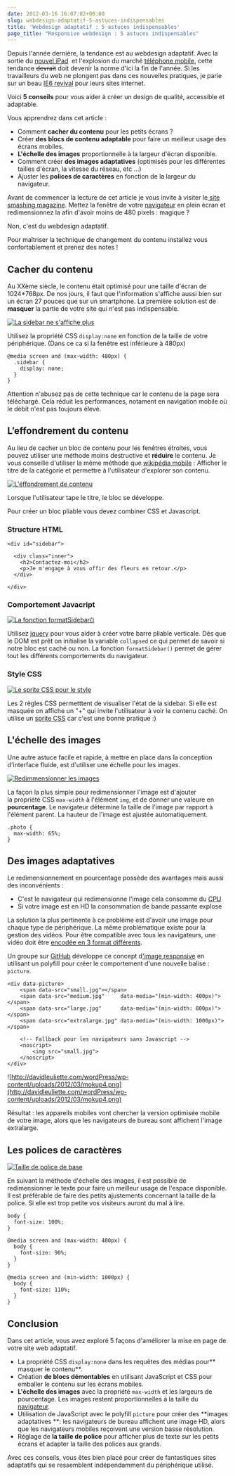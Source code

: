 ```yaml
---
date: 2012-03-16 16:07:02+00:00
slug: webdesign-adaptatif-5-astuces-indispensables
title: 'Webdesign adaptatif : 5 astuces indispensables'
page_title: "Responsive webdesign : 5 astuces indispensables"
---
```


Depuis l'année dernière, la tendance est au webdesign adaptatif.
Avec la sortie du [nouvel iPad](http://www.youtube.com/watch?v=JfsLiW00lZ4)  et l'explosion du marché [téléphone mobile](http://mobile.free.fr/), cette tendance <del>devrait</del> doit devenir la norme d'ici la fin de l'année. Si les travailleurs du web ne plongent pas dans ces nouvelles pratiques, je parie sur un beau [IE6 revival](http://www.alsacreations.com/actu/lire/1394-web-ouvert-css-webkit.html) pour leurs sites internet.

Voici **5 conseils** pour vous aider à créer un design de qualité, accessible et adaptable.

Vous apprendrez dans cet article :

- Comment **cacher du contenu** pour les petits écrans ?
- Créer **des blocs de contenu adaptable** pour faire un meilleur usage des écrans mobiles.
- **L'échelle des images** proportionnelle à la largeur d'écran disponible.
- Comment créer **des images adaptatives** (optimisés pour les différentes tailles d'écran, la vitesse du réseau, etc ...)
- Ajuster les **polices de caractères** en fonction de la largeur du navigateur.

Avant de commencer la lecture de cet article je vous invite à visiter le[ site smashing magazine](http://www.smashingmagazine.com/).
Mettez la fenêtre de votre [navigateur](http://www.mozilla.org/fr/firefox/fx/) en plein écran et redimensionnez la afin d'avoir moins de 480 pixels : magique ?

Non, c'est du webdesign adaptatif.

Pour maîtriser la technique de changement du contenu installez vous confortablement et prenez des notes !


## Cacher du contenu

Au XXème siècle, le contenu était optimisé pour une taille d'écran de 1024*768px.
De nos jours, il faut que l'information s'affiche aussi bien sur un écran 27 pouces que sur un smartphone. La première solution est de **masquer** la partie de votre site qui n'est pas indispensable.

[![La sidebar ne s'affiche plus](http://davidleuliette.com/wordPress/wp-content/uploads/2012/03/mokup1.png)](http://davidleuliette.com/wordPress/wp-content/uploads/2012/03/mokup1.png)


Utilisez la propriété CSS `display:none` en fonction de la taille de votre périphérique. (Dans ce ca si la fenêtre est inférieure à 480px)

    @media screen and (max-width: 480px) {
      .sidebar {
        display: none;
      }
    }

<div class="alert-box alert"><p>Attention n'abusez pas de cette technique car le contenu de la page sera téléchargé. Cela réduit les performances, notament en navigation mobile où le débit n'est pas toujours élevé.</p></div>

## L’effondrement du contenu

Au lieu de cacher un bloc de contenu pour les fenêtres étroites, vous pouvez utiliser une méthode moins destructive et **réduire** le contenu. Je vous conseille d'utiliser la même méthode que [wikipédia mobile](http://en.m.wikipedia.org/wiki/Web_design) : Afficher le titre de la catégorie et permettre à l'utilisateur d'explorer son contenu.

[![L'éffondrement de contenu](http://davidleuliette.com/wordPress/wp-content/uploads/2012/03/mokup2.png)](http://davidleuliette.com/wordPress/wp-content/uploads/2012/03/mokup2.png)

Lorsque l'utilisateur tape le titre, le bloc se développe.

Pour créer un bloc pliable vous devez combiner CSS et Javascript.

### Structure HTML

    <div id="sidebar">

      <div class="inner">
        <h2>Contactez-moi</h2>
        <p>Je m'engage à vous offir des fleurs en retour.</p>
      </div>

    </div>


### Comportement Javacript

[![La fonction formatSidebar()](http://davidleuliette.com/wordPress/wp-content/uploads/2012/03/imgCode2.png)](http://davidleuliette.com/wordPress/wp-content/uploads/2012/03/imgCode2.png)

Utilisez [jquery](http://jquery.com/) pour vous aider à créer votre barre pliable verticale.
Dès que le DOM est prêt on initialise la variable `collapsed` ce qui permet de savoir si notre bloc est caché ou non.
La fonction `formatSidebar()` permet de gérer tout les différents comportements du navigateur.

### Style CSS

[![Le sprite CSS pour le style](http://davidleuliette.com/wordPress/wp-content/uploads/2012/03/imgCode2_css.png)](http://davidleuliette.com/wordPress/wp-content/uploads/2012/03/imgCode2_css.png)

Les 2 règles CSS permetttent de visualiser l'état de la sidebar.
Si elle est masquée on affiche un "+" qui invite l'utilisateur à voir le contenu caché.
On utilise un [sprite CSS](http://www.alsacreations.com/tuto/lire/1068-sprites-css.html) car c'est une bonne pratique :)

## L'échelle des images

Une autre astuce facile et rapide, à mettre en place dans la conception d'interface fluide, est d'utiliser une échelle pour les images.

[![Redimmensionner les images](http://davidleuliette.com/wordPress/wp-content/uploads/2012/03/mokup3.png)](http://davidleuliette.com/wordPress/wp-content/uploads/2012/03/mokup3.png)

La façon la plus simple pour redimensionner l'image est d'ajouter la propriété CSS `max-width` à l'élément `img`, et de donner une valeure en **pourcentage**.
Le navigateur détermine la taille de l'image par rapport à l'élément parent.
La hauteur de l'image est ajustée automatiquement.

    .photo {
      max-width: 65%;
    }

## Des images adaptatives

Le redimensionnement en pourcentage possède des avantages mais aussi des inconvénients :

- C'est le navigateur qui redimensionne l'image cela consomme du [CPU](http://fr.wikipedia.org/wiki/Processeur)
- Si votre image est en HD la consommation de bande passante explose

La solution la plus pertinente à ce problème est d'avoir une image pour chaque type de périphérique.
La même problématique existe pour la gestion des vidéos. Pour être compatible avec tous les navigateurs, une vidéo doit être [encodée en 3 format différents](http://www.alsacreations.com/article/lire/1125-introduction-balise-video-html5-mp4-h264-webm-ogg-theora.html).

Un groupe sur [GitHub](http://fr.wikipedia.org/wiki/Git) développe ce concept d['image responsive](https://github.com/scottjehl/picturefill) en utilisant un polyfill pour créer le comportement d'une nouvelle balise : `picture`.

    <div data-picture>
        <span data-src="small.jpg"></span>
        <span data-src="medium.jpg"     data-media="(min-width: 400px)"></span>
        <span data-src="large.jpg"      data-media="(min-width: 800px)"></span>
        <span data-src="extralarge.jpg" data-media="(min-width: 1000px)"></span>

        <!-- Fallback pour les navigateurs sans Javascript -->
        <noscript>
            <img src="small.jpg">
        </noscript>
    </div>

![http://davidleuliette.com/wordPress/wp-content/uploads/2012/03/mokup4.png](http://davidleuliette.com/wordPress/wp-content/uploads/2012/03/mokup4.png)

Résultat : les appareils mobiles vont chercher la version optimisée mobile de votre image, alors que les navigateurs de bureau sont affichent l'image extralarge.

## Les polices de caractères

[![Taille de police de base](/assets/images/blog/2012/type-scale.png)](http://webcitation.fr)

En suivant la méthode d'échelle des images, il est possible de redimensionner le texte pour faire un meilleur usage de l'espace disponible.
Il est préférable de faire des petits ajustements concernant la taille de la police. Si elle est trop petite vos visiteurs auront du mal à lire.

    body {
      font-size: 100%;
    }

    @media screen and (max-width: 480px) {
      body {
        font-size: 90%;
      }
    }

    @media screen and (min-width: 1000px) {
      body {
        font-size: 110%;
      }
    }

## Conclusion

Dans cet article, vous avez exploré 5 façons d'améliorer la mise en page de votre site web adaptatif.

- La propriété CSS `display:none` dans les requêtes des médias pour** masquer le contenu**.
- Création **de blocs démontables** en utilisant JavaScript et CSS pour emballer le contenu sur les écrans mobiles.
- **L'échelle des images** avec la propriété `max-width` et les largeurs de pourcentage. Les images restent proportionnelles à la taille du [navigateur](http://www.mozilla.org/fr/firefox/fx/).
- Utilisation de JavaScript avec le polyfill `picture` pour créer des **images adaptatives **: les navigateurs de bureau affichent une image HD, alors que les navigateurs mobiles reçoivent une version basse résolution.
- Réglage de **la taille de police** pour afficher plus de texte sur les petits écrans et adapter la taille des polices aux grands.

Avec ces conseils, vous êtes bien placé pour créer de fantastiques sites adaptatifs qui se ressemblent indépendamment du périphérique utilisé.
